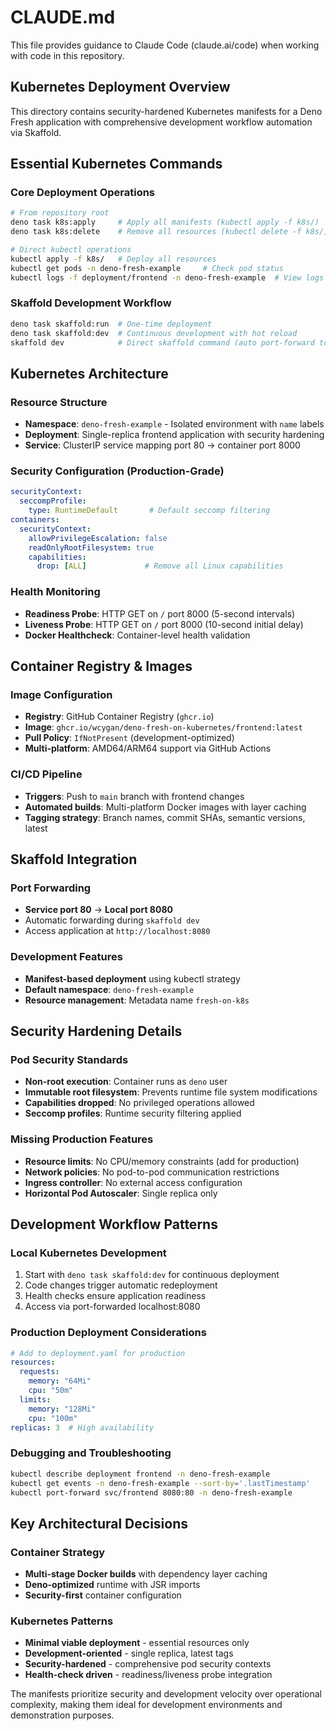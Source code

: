 # CLAUDE.md

This file provides guidance to Claude Code (claude.ai/code) when working with code in this repository.

## Kubernetes Deployment Overview

This directory contains security-hardened Kubernetes manifests for a Deno Fresh application with comprehensive development workflow automation via Skaffold.

## Essential Kubernetes Commands

### Core Deployment Operations
```bash
# From repository root
deno task k8s:apply     # Apply all manifests (kubectl apply -f k8s/)
deno task k8s:delete    # Remove all resources (kubectl delete -f k8s/)

# Direct kubectl operations
kubectl apply -f k8s/   # Deploy all resources
kubectl get pods -n deno-fresh-example     # Check pod status
kubectl logs -f deployment/frontend -n deno-fresh-example  # View logs
```

### Skaffold Development Workflow
```bash
deno task skaffold:run  # One-time deployment
deno task skaffold:dev  # Continuous development with hot reload
skaffold dev            # Direct skaffold command (auto port-forward to :8080)
```

## Kubernetes Architecture

### Resource Structure
- **Namespace**: `deno-fresh-example` - Isolated environment with `name` labels
- **Deployment**: Single-replica frontend application with security hardening
- **Service**: ClusterIP service mapping port 80 → container port 8000

### Security Configuration (Production-Grade)
```yaml
securityContext:
  seccompProfile:
    type: RuntimeDefault       # Default seccomp filtering
containers:
  securityContext:
    allowPrivilegeEscalation: false
    readOnlyRootFilesystem: true
    capabilities:
      drop: [ALL]             # Remove all Linux capabilities
```

### Health Monitoring
- **Readiness Probe**: HTTP GET on `/` port 8000 (5-second intervals)
- **Liveness Probe**: HTTP GET on `/` port 8000 (10-second initial delay)
- **Docker Healthcheck**: Container-level health validation

## Container Registry & Images

### Image Configuration
- **Registry**: GitHub Container Registry (`ghcr.io`)
- **Image**: `ghcr.io/wcygan/deno-fresh-on-kubernetes/frontend:latest`
- **Pull Policy**: `IfNotPresent` (development-optimized)
- **Multi-platform**: AMD64/ARM64 support via GitHub Actions

### CI/CD Pipeline
- **Triggers**: Push to `main` branch with frontend changes
- **Automated builds**: Multi-platform Docker images with layer caching
- **Tagging strategy**: Branch names, commit SHAs, semantic versions, latest

## Skaffold Integration

### Port Forwarding
- **Service port 80** → **Local port 8080**
- Automatic forwarding during `skaffold dev`
- Access application at `http://localhost:8080`

### Development Features
- **Manifest-based deployment** using kubectl strategy
- **Default namespace**: `deno-fresh-example`
- **Resource management**: Metadata name `fresh-on-k8s`

## Security Hardening Details

### Pod Security Standards
- **Non-root execution**: Container runs as `deno` user
- **Immutable root filesystem**: Prevents runtime file system modifications
- **Capabilities dropped**: No privileged operations allowed
- **Seccomp profiles**: Runtime security filtering applied

### Missing Production Features
- **Resource limits**: No CPU/memory constraints (add for production)
- **Network policies**: No pod-to-pod communication restrictions
- **Ingress controller**: No external access configuration
- **Horizontal Pod Autoscaler**: Single replica only

## Development Workflow Patterns

### Local Kubernetes Development
1. Start with `deno task skaffold:dev` for continuous deployment
2. Code changes trigger automatic redeployment
3. Health checks ensure application readiness
4. Access via port-forwarded localhost:8080

### Production Deployment Considerations
```yaml
# Add to deployment.yaml for production
resources:
  requests:
    memory: "64Mi"
    cpu: "50m"
  limits:
    memory: "128Mi"
    cpu: "100m"
replicas: 3  # High availability
```

### Debugging and Troubleshooting
```bash
kubectl describe deployment frontend -n deno-fresh-example
kubectl get events -n deno-fresh-example --sort-by='.lastTimestamp'
kubectl port-forward svc/frontend 8080:80 -n deno-fresh-example
```

## Key Architectural Decisions

### Container Strategy
- **Multi-stage Docker builds** with dependency layer caching
- **Deno-optimized** runtime with JSR imports
- **Security-first** container configuration

### Kubernetes Patterns
- **Minimal viable deployment** - essential resources only
- **Development-oriented** - single replica, latest tags
- **Security-hardened** - comprehensive pod security contexts
- **Health-check driven** - readiness/liveness probe integration

The manifests prioritize security and development velocity over operational complexity, making them ideal for development environments and demonstration purposes.